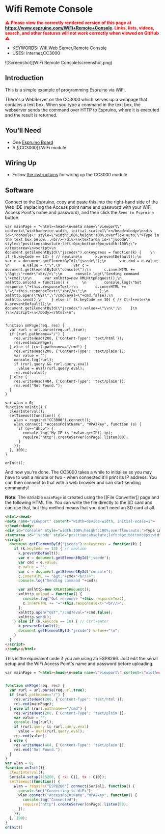 <!--- Copyright (c) 2013 Gordon Williams, Pur3 Ltd. See the file LICENSE for copying permission. -->
Wifi Remote Console
===============================

<span style="color:red">:warning: **Please view the correctly rendered version of this page at https://www.espruino.com/WiFi+Remote+Console. Links, lists, videos, search, and other features will not work correctly when viewed on GitHub** :warning:</span>

* KEYWORDS: Wifi,Web Server,Remote Console
* USES: Internet,CC3000

![Screenshot](WiFi Remote Console/screenshot.png)

Introduction
-----------

This is a simple example of programming Espruino via WiFi. 

There's a WebServer on the CC3000 which serves up a webpage that contains a text box. When you type a command in the text box, the webserver sends the command over HTTP to Espruino, where it is executed and the result is returned. 

You'll Need
----------

* One [Espruino Board](/EspruinoBoard)
* A [[CC3000]] WiFi module

Wiring Up
--------

* Follow [the instructions](/CC3000) for wiring up the CC3000 module

Software
-------

Connect to the Espruino, copy and paste this into the right-hand side of the Web IDE (replacing the Access point name and password with your WiFi Access Point's name and password), and then click the `Send to Espruino` button.

```
var mainPage = "<html><head>\n<meta name=\"viewport\" content=\"width=device-width, initial-scale=1\"></head><body>\n<div id=\"console\" style=\"width:100%;height:100%;overflow:auto;\">Type in the text box below...<br/></div>\n<textarea id=\"jscode\" style=\"position:absolute;left:0px;bottom:0px;width:100%;\"></textarea>\n<script>\n  document.getElementById(\"jscode\").onkeypress = function(k) {    \n    if (k.keyCode == 13) { // newline\n      k.preventDefault();\n      var e = document.getElementById(\"jscode\");\n      var cmd = e.value;    \n      e.value = \"\";\n      var c = document.getElementById(\"console\");\n      c.innerHTML += \"&gt;\"+cmd+\"<br//>\";\n      console.log(\"Sending command \"+cmd);\n\n      var xmlhttp=new XMLHttpRequest();\n      xmlhttp.onload = function() {      \n        console.log(\"Got response \"+this.responseText);\n        c.innerHTML += \"=\"+this.responseText+\"<br//>\";\n      };\n      xmlhttp.open(\"GET\",\"/cmd?eval=\"+cmd,false);\n      xmlhttp.send();\n    } else if (k.keyCode == 10) { // Ctrl+enter\n      k.preventDefault();\n      document.getElementById(\"jscode\").value+=\"\\n\";\n    }\n  }\n</script>\n</body></html>\n";


function onPage(req, res) {
  var rurl = url.parse(req.url,true);
  if (rurl.pathname=="/") {
    res.writeHead(200, {'Content-Type': 'text/html'});
    res.end(mainPage);
  } else if (rurl.pathname=="/cmd") {
    res.writeHead(200, {'Content-Type': 'text/plain'});
    var value = "";
    console.log(rurl);
    if (rurl.query && rurl.query.eval)
      value = eval(rurl.query.eval);
    res.end(value);
  } else {
    res.writeHead(404, {'Content-Type': 'text/plain'});
    res.end("Not Found.");
  }
}

var wlan = 0;
function onInit() {
  clearInterval();
  setTimeout(function() {
    wlan = require("CC3000").connect();
    wlan.connect( "AccessPointName", "WPA2key", function (s) { 
      if (s=="dhcp") {
        console.log("My IP is "+wlan.getIP().ip);
        require("http").createServer(onPage).listen(80);
      }
    });
  }, 100);
}

onInit();
```

And now you're done. The CC3000 takes a while to initialise so you may have to wait a minute or two - when connected it'll print its IP address. You can then connect to that with a web browser and can start sending commands!

**Note:** The variable `mainPage` is created using the [[File Converter]] page and the following HTML file. You can write the file directly to the SD card and can use that, but this method means that you don't need an SD card at all.

```HTML
<html><head>
<meta name="viewport" content="width=device-width, initial-scale=1">
</head><body>
<div id="console" style="width:100%;height:100%;overflow:auto;">Type in the text box below...<br/></div>
<textarea id="jscode" style="position:absolute;left:0px;bottom:0px;width:100%;"></textarea>
<script>
  document.getElementById("jscode").onkeypress = function(k) {    
    if (k.keyCode == 13) { // newline
      k.preventDefault();
      var e = document.getElementById("jscode");
      var cmd = e.value;    
      e.value = "";
      var c = document.getElementById("console");
      c.innerHTML += "&gt;"+cmd+"<br//>";
      console.log("Sending command "+cmd);

      var xmlhttp=new XMLHttpRequest();
      xmlhttp.onload = function() {
        console.log("Got response "+this.responseText);
        c.innerHTML += "="+this.responseText+"<br//>";
      };
      xmlhttp.open("GET","/cmd?eval="+cmd,false);
      xmlhttp.send();
    } else if (k.keyCode == 10) { // Ctrl+enter
      k.preventDefault();
      document.getElementById("jscode").value+="\n";
    }
  }
</script>
</body></html>
```
This is the equivalent code if you are using an ESP8266. Just edit the serial setup and the WiFi Access Point's name and password before uploading.
```HTML
var mainPage = "<html><head>\n<meta name=\"viewport\" content=\"width=device-width, initial-scale=1\"></head><body>\n<div id=\"console\" style=\"width:100%;height:100%;overflow:auto;\">Type in the text box below...<br/></div>\n<textarea id=\"jscode\" style=\"position:absolute;left:0px;bottom:0px;width:100%;\"></textarea>\n<script>\n  document.getElementById(\"jscode\").onkeypress = function(k) {    \n    if (k.keyCode == 13) { // newline\n      k.preventDefault();\n      var e = document.getElementById(\"jscode\");\n      var cmd = e.value;    \n      e.value = \"\";\n      var c = document.getElementById(\"console\");\n      c.innerHTML += \"&gt;\"+cmd+\"<br//>\";\n      console.log(\"Sending command \"+cmd);\n\n      var xmlhttp=new XMLHttpRequest();\n      xmlhttp.onload = function() {      \n        console.log(\"Got response \"+this.responseText);\n        c.innerHTML += \"=\"+this.responseText+\"<br//>\";\n      };\n      xmlhttp.open(\"GET\",\"/cmd?eval=\"+cmd,false);\n      xmlhttp.send();\n    } else if (k.keyCode == 10) { // Ctrl+enter\n      k.preventDefault();\n      document.getElementById(\"jscode\").value+=\"\\n\";\n    }\n  }\n</script>\n</body></html>\n";


function onPage(req, res) {
  var rurl = url.parse(req.url,true);
  if (rurl.pathname=="/") {
    res.writeHead(200, {'Content-Type': 'text/html'});
    res.end(mainPage);
  } else if (rurl.pathname=="/cmd") {
    res.writeHead(200, {'Content-Type': 'text/plain'});
    var value = "";
    console.log(rurl);
    if (rurl.query && rurl.query.eval)
      value = eval(rurl.query.eval);
    res.end(value);
  } else {
    res.writeHead(404, {'Content-Type': 'text/plain'});
    res.end("Not Found.");
  }
}
var wlan = 0;
function onInit(){
  clearInterval();
  Serial4.setup(115200, { rx: C11, tx : C10});
  setTimeout(function() {
    wlan = require("ESP8266").connect(Serial1, function() {
      console.log("Connecting to WiFi");
      wlan.connect("AccessPointName","WPA2key", function() {
        console.log("Connected");
        require("http").createServer(onPage).listen(80);
      });
    });
  }, 100);
}
onInit()
```
